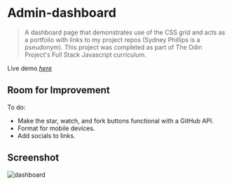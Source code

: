 # Admin-dashboard
> A dashboard page that demonstrates use of the CSS grid and acts as a portfolio with links to my project repos (Sydney Phillips is a pseudonym). This project was completed as part of The Odin Project's Full Stack Javascript curriculum.

Live demo [_here_](https://cynthem.github.io/Admin-dashboard/)

## Room for Improvement
To do:
- Make the star, watch, and fork buttons functional with a GitHub API.
- Format for mobile devices.
- Add socials to links.

## Screenshot
![dashboard](https://user-images.githubusercontent.com/96557009/181076186-c6d40664-4ab0-4c5c-8201-13080687bebf.png)
